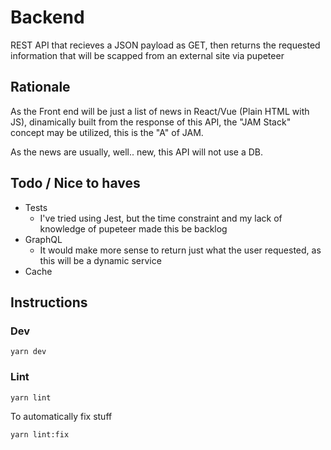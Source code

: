 # Backend

REST API that recieves a JSON payload as GET, then returns the requested information that will be scapped from an external site via pupeteer

## Rationale

As the Front end will be just a list of news in React/Vue (Plain HTML with JS), dinamically built from the response of this API, the "JAM Stack" concept may be utilized, this is the "A" of JAM.

As the news are usually, well.. new, this API will not use a DB.

## Todo / Nice to haves

- Tests
  - I've tried using Jest, but the time constraint and my lack of knowledge of pupeteer made this be backlog
- GraphQL
  - It would make more sense to return just what the user requested, as this will be a dynamic service
- Cache

## Instructions

### Dev

```
yarn dev
```

### Lint

```
yarn lint
```

To automatically fix stuff

```
yarn lint:fix
```
